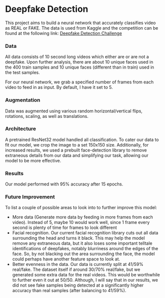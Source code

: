 # Deepfake Detection

This project aims to build a neural network that accurately classifies video as REAL or FAKE. The data is used from Kaggle and the competition can be found at the following link: [Deepfake Detection Challenge](https://www.kaggle.com/c/deepfake-detection-challenge)

### Data
All data consists of 10 second long videos which either are or are not a deepfake. Upon further analysis, there are about 10 unique faces used in the 400 train samples and 10 unique faces (different than in train) used in the test samples.

For our neural network, we grab a specified number of frames from each video to feed in as input. By default, I have it set to 5.

### Augmentation
Data was augmented using various random horizontal/vertical flips, rotations, scaling, as well as translations.

### Architecture
 A pretrained ResNet32 model handled all classification. To cater our data to fit our model, we crop the image to a set 150x150 size. Additionally, for increased results, we used a prebuilt face-detection library to remove extraneous details from our data and simplifying our task, allowing our model to be more effective.

### Results
Our model performed with 95% accuracy after 15 epochs. 

### Future Improvement
To list a couple of possible areas to look into to further improve this model:
- More data (Generate more data by feeding in more frames from each video). Instead of 5, maybe 10 would work well, since 1 frame every second is plenty of time for frames to look different
- Facial recognition. Our current facial recognition library cuts out all data surrounding the head and turns it black. This may help the model remove any extraneous data, but it also loses some important telltale identifications of deepfakes, notably blurriness around the edges of the face. So, by not blacking out the area surrounding the face, the model could perhaps have another feature space to look at.
- Better evenness in the data. Our data is currently split at 41/59% real/fake. The dataset itself if around 30/70% real/fake, but we generated some extra data for the real videos. This would be worthwhile to further even it out at 50/50. Although, I will say that in our results, we did not see fake samples being detected at a significantly higher accuracy than real samples (after balancing to 41/59%).
